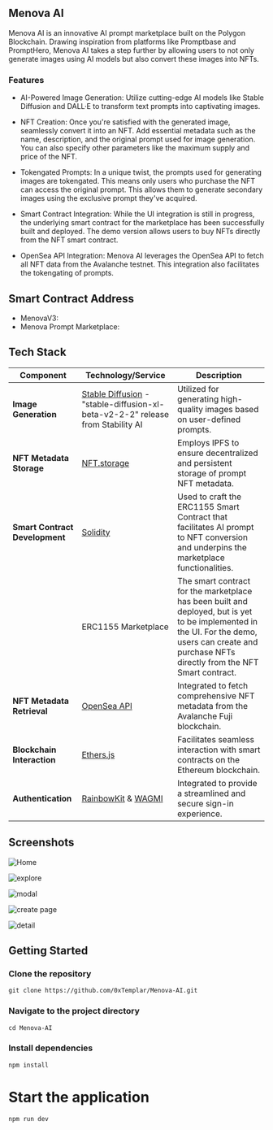 ## Menova AI

Menova AI is an innovative AI prompt marketplace built on the Polygon Blockchain. Drawing inspiration from platforms like Promptbase and PromptHero, Menova AI takes a step further by allowing users to not only generate images using AI models but also convert these images into NFTs.

### Features

- AI-Powered Image Generation: Utilize cutting-edge AI models like Stable Diffusion and DALL·E to transform text prompts into captivating images.

- NFT Creation: Once you're satisfied with the generated image, seamlessly convert it into an NFT. Add essential metadata such as the name, description, and the original prompt used for image generation. You can also specify other parameters like the maximum supply and price of the NFT.

- Tokengated Prompts: In a unique twist, the prompts used for generating images are tokengated. This means only users who purchase the NFT can access the original prompt. This allows them to generate secondary images using the exclusive prompt they've acquired.

- Smart Contract Integration: While the UI integration is still in progress, the underlying smart contract for the marketplace has been successfully built and deployed. The demo version allows users to buy NFTs directly from the NFT smart contract.

- OpenSea API Integration: Menova AI leverages the OpenSea API to fetch all NFT data from the Avalanche testnet. This integration also facilitates the tokengating of prompts.

## Smart Contract Address

- MenovaV3:
- Menova Prompt Marketplace:

## Tech Stack

| Component                      | Technology/Service                                                                                                     | Description                                                                                                                                                                                        |
| ------------------------------ | ---------------------------------------------------------------------------------------------------------------------- | -------------------------------------------------------------------------------------------------------------------------------------------------------------------------------------------------- |
| **Image Generation**           | [Stable Diffusion](https://stability.ai/stablediffusion) - "stable-diffusion-xl-beta-v2-2-2" release from Stability AI | Utilized for generating high-quality images based on user-defined prompts.                                                                                                                         |
| **NFT Metadata Storage**       | [NFT.storage](https://nft.storage/)                                                                                    | Employs IPFS to ensure decentralized and persistent storage of prompt NFT metadata.                                                                                                                |
| **Smart Contract Development** | [Solidity](https://soliditylang.org/)                                                                                  | Used to craft the ERC1155 Smart Contract that facilitates AI prompt to NFT conversion and underpins the marketplace functionalities.                                                               |
|                                | ERC1155 Marketplace                                                                                                    | The smart contract for the marketplace has been built and deployed, but is yet to be implemented in the UI. For the demo, users can create and purchase NFTs directly from the NFT Smart contract. |
| **NFT Metadata Retrieval**     | [OpenSea API](https://docs.opensea.io/reference/api-overview)                                                          | Integrated to fetch comprehensive NFT metadata from the Avalanche Fuji blockchain.                                                                                                                 |
| **Blockchain Interaction**     | [Ethers.js](https://docs.ethers.io/)                                                                                   | Facilitates seamless interaction with smart contracts on the Ethereum blockchain.                                                                                                                  |
| **Authentication**             | [RainbowKit](https://www.rainbowkit.com/docs/introduction) & [WAGMI](https://wagmi.sh/)                                | Integrated to provide a streamlined and secure sign-in experience.                                                                                                                                 |

## Screenshots

![Home](https://github.com/0xTemplar/Menova-AI/assets/124390899/cdf60494-f226-403c-9b1b-f65ecfd61099)

![explore](https://github.com/0xTemplar/Menova-AI/assets/124390899/a6e1f4a9-474d-4ed1-acab-c1edd1a927dc)

![modal](https://github.com/0xTemplar/Menova-AI/assets/124390899/70588905-eab4-48cc-ac30-40a8fd46bd7b)

![create page](https://github.com/0xTemplar/Menova-AI/assets/124390899/17ab0f48-643f-4f18-b08b-ee69b7e5f68d)

![detail](https://github.com/0xTemplar/Menova-AI/assets/124390899/21e52d06-38a5-49b1-acfa-9389a0340f91)

## Getting Started

### Clone the repository

`git clone https://github.com/0xTemplar/Menova-AI.git`

### Navigate to the project directory

`cd Menova-AI`

### Install dependencies

`npm install`

# Start the application

`npm run dev`

